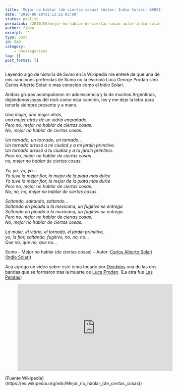 ```yaml
---
title: 'Mejor no hablar (de ciertas cosas) (Autor: Indio Solari) &#8211; 5:30'
date: '2010-08-10T01:13:21-03:00'
status: publish
permalink: /2010/08/mejor-no-hablar-de-ciertas-cosas-autor-indio-solari-530
author: fideo
excerpt: ''
type: post
id: 540
category:
    - Uncategorized
tag: []
post_format: []
---
```

Leyendo algo de historia de Sumo en la Wikipedia me enteré de que una de mis canciones preferidas de Sumo no la escribió Luca George Prodan sino Carlos Alberto Solari o mas conocido como el Indio Solari.

Ambos grupos acompañaron mi adolescencia y la de muchos Argentinos, dejándonos joyas del rock como esta canción, les y me dejo la letra para tenerla siempre presente y a mano.

*Una mujer, una mujer atrás,*  
*una mujer atrás de un vidrio empañado.*  
*Pero no, mejor no hablar de ciertas cosas.*  
*No, mejor no hablar de ciertas cosas.*

*Un tornado, un tornado, un tornado…*  
*Un tornado arrasó a mi ciudad y a mí jardín primitivo.*  
*Un tornado arrasó a tu ciudad y a tu jardín primitivo.*  
*Pero no, mejor no hablar de ciertas cosas*  
*no, mejor no hablar de ciertas cosas.*

*Yo, yo, yo, yo…*  
*Yo tuve la mejor flor, la mejor de la plata más dulce*  
*Yo tuve la mejor flor, la mejor de la plata más dulce*  
*Pero no, mejor no hablar de ciertas cosas.*  
*No, no, no, mejor no hablar de ciertas cosas.*

*Saltando, saltando, saltando…*  
*Saltando en picada a la mexicana, un fugitivo se entrega*  
*Saltando en picada a la mexicana, un fugitivo se entrega*  
*Pero no, mejor no hablar de ciertas cosas.*  
*No, mejor no hablar de ciertas cosas.*

*La mujer, el vidrio, el tornado, el jardín primitivo,*  
*yo, la flor, saltando, fugitivo, no, no, no…*  
*Que no, que no, que no…*

Sumo – Mejor no hablar (de ciertas cosas) – Autor: [Carlos Alberto Solari (Indio Solari)](https://es.wikipedia.org/wiki/Indio_Solari)

Acá agrego un video sobre este tema tocado por [Divididos](https://es.wikipedia.org/wiki/Divididos) una de las dos bandas que se formaron tras la muerte de [Luca Prodan](https://es.wikipedia.org/wiki/Luca_Prodan). (La otra fue [Las Pelotas](https://es.wikipedia.org/wiki/Las_Pelotas))

<figure class="wp-block-embed-youtube wp-block-embed is-type-video is-provider-youtube wp-embed-aspect-16-9 wp-has-aspect-ratio"><div class="wp-block-embed__wrapper"><iframe allow="accelerometer; autoplay; clipboard-write; encrypted-media; gyroscope; picture-in-picture; web-share" allowfullscreen="" frameborder="0" height="281" loading="lazy" referrerpolicy="strict-origin-when-cross-origin" src="https://www.youtube.com/embed/VTSKDYeC_dk?feature=oembed" title="Encuentro en el Estudio  - Mejor no hablar de ciertas cosas" width="500"></iframe></div></figure>[Fuente Wikipedia](https://es.wikipedia.org/wiki/Mejor_no_hablar_(de_ciertas_cosas))